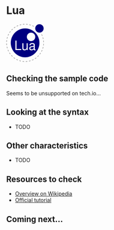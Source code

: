 # Lua

![Lua](../pic/Lua.png)

## Checking the sample code

Seems to be unsupported on tech.io...

## Looking at the syntax

- TODO

## Other characteristics

- TODO

## Resources to check

- [Overview on Wikipedia](https://en.wikipedia.org/wiki/Lua_(programming_language))
- [Official tutorial](https://www.lua.org/start.html)

## Coming next...
